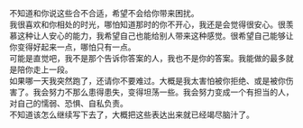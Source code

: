 
不知道和你说这些合不合适，希望不会给你带来困扰。  
我很喜欢和你相处的时光，哪怕知道那时的你不开心，我还是会觉得很安心。很羡慕这种让人安心的能力，我希望自己也能给别人带来这种感觉。很希望自己能够让你变得好起来一点，哪怕只有一点。  
可能是直觉吧，我不是那个告诉你答案的人，我也不是你的答案。我能做的最多就是陪你走上一段。  
如果哪一天我突然跑了，还请你不要难过。大概是我太害怕被你拒绝、或是被你伤害了。我会努力不那么患得患失，变得坦荡一些。我会努力变成一个有担当的人，对自己的懦弱、恐惧、自私负责。  
不知道该怎么继续写下去了，大概把这些表达出来就已经竭尽脑汁了。